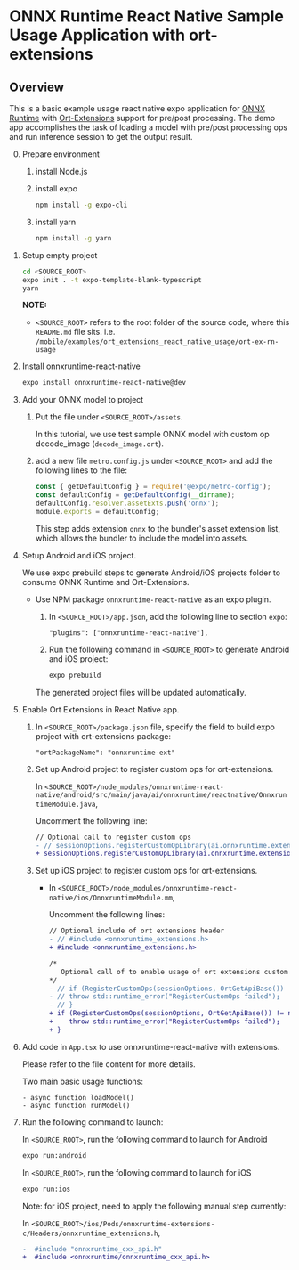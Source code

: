 # ONNX Runtime React Native Sample Usage Application with ort-extensions

## Overview

This is a basic example usage react native expo application for [ONNX Runtime](https://github.com/microsoft/onnxruntime) with [Ort-Extensions](https://github.com/microsoft/onnxruntime-extensions) support for pre/post processing. The demo app accomplishes the task of loading a model with pre/post processing ops and run inference session to get the output result.

0. Prepare environment
    1. install Node.js
    2. install expo

        ```sh
        npm install -g expo-cli
        ```

    3. install yarn

        ```sh
        npm install -g yarn
        ```

1. Setup empty project

   ```sh
   cd <SOURCE_ROOT>
   expo init . -t expo-template-blank-typescript
   yarn
   ```

   **NOTE:**
   - `<SOURCE_ROOT>` refers to the root folder of the source code, where this `README.md` file sits.
   i.e. `/mobile/examples/ort_extensions_react_native_usage/ort-ex-rn-usage`

2. Install onnxruntime-react-native

    ```sh
    expo install onnxruntime-react-native@dev
    ```
3. Add your ONNX model to project

    1. Put the file under `<SOURCE_ROOT>/assets`.

       In this tutorial, we use test sample ONNX model with custom op decode_image (`decode_image.ort`).

    2. add a new file `metro.config.js` under `<SOURCE_ROOT>` and add the following lines to the file:

       ```js
       const { getDefaultConfig } = require('@expo/metro-config');
       const defaultConfig = getDefaultConfig(__dirname);
       defaultConfig.resolver.assetExts.push('onnx');
       module.exports = defaultConfig;
       ```

       This step adds extension `onnx` to the bundler's asset extension list, which allows the bundler to include the model into assets.

4. Setup Android and iOS project.

    We use expo prebuild steps to generate Android/iOS projects folder to consume ONNX Runtime and Ort-Extensions.

    - Use NPM package `onnxruntime-react-native` as an expo plugin.
        1. In `<SOURCE_ROOT>/app.json`, add the following line to section `expo`:

           ```
           "plugins": ["onnxruntime-react-native"],
           ```

        2. Run the following command in `<SOURCE_ROOT>` to generate Android and iOS project:

            ```sh
            expo prebuild
            ```

        The generated project files will be updated automatically.

5. Enable Ort Extensions in React Native app.
   1. In `<SOURCE_ROOT>/package.json` file, specify the field to build expo project with ort-extensions package:

        ```
        "ortPackageName": "onnxruntime-ext"
        ```

   2. Set up Android project to register custom ops for ort-extensions.

      In `<SOURCE_ROOT>/node_modules/onnxruntime-react-native/android/src/main/java/ai/onnxruntime/reactnative/OnnxruntimeModule.java`,

      Uncomment the following line:

      ```diff
      // Optional call to register custom ops
      - // sessionOptions.registerCustomOpLibrary(ai.onnxruntime.extensions.OrtxPackage.getLibraryPath());
      + sessionOptions.registerCustomOpLibrary(ai.onnxruntime.extensions.OrtxPackage.getLibraryPath());
      ```

   3. Set up iOS project to register custom ops for ort-extensions.

      - In `<SOURCE_ROOT>/node_modules/onnxruntime-react-native/ios/OnnxruntimeModule.mm`,

        Uncomment the following lines:

        ```diff
        // Optional include of ort extensions header
        - // #include <onnxruntime_extensions.h>
        + #include <onnxruntime_extensions.h>
        ```

        ```diff
        /*
           Optional call of to enable usage of ort extensions custom ops
        */
        - // if (RegisterCustomOps(sessionOptions, OrtGetApiBase()) != nullptr) {
        - // throw std::runtime_error("RegisterCustomOps failed");
        - // }
        + if (RegisterCustomOps(sessionOptions, OrtGetApiBase()) != nullptr) {
        +    throw std::runtime_error("RegisterCustomOps failed");
        + }
        ```

6. Add code in `App.tsx` to use onnxruntime-react-native with extensions.

    Please refer to the file content for more details.

    Two main basic usage functions:
    ```
    - async function loadModel()
    - async function runModel()
    ```

7. Run the following command to launch:

    In `<SOURCE_ROOT>`, run the following command to launch for Android

    ```sh
    expo run:android
    ```

    In `<SOURCE_ROOT>`, run the following command to launch for iOS

    ```sh
    expo run:ios
    ```
    Note: for iOS project, need to apply the following manual step currently:
    
    In `<SOURCE_ROOT>/ios/Pods/onnxruntime-extensions-c/Headers/onnxruntime_extensions.h`,
    
    ```diff
    -  #include "onnxruntime_cxx_api.h"
    +  #include <onnxruntime/onnxruntime_cxx_api.h>
    ```
